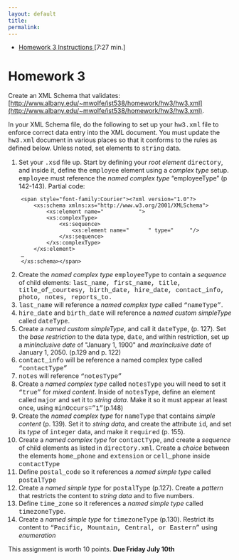 ```yaml
---
layout: default
title: 
permalink:
---
```


- [Homework 3 Instructions ](https://youtu.be/cvKim-YiMmQ) [7:27 min.]

<h1> Homework 3</h1>

Create an XML Schema that validates: [http://www.albany.edu/~mwolfe/ist538/homework/hw3/hw3.xml](http://www.albany.edu/~mwolfe/ist538/homework/hw3/hw3.xml). 

In your XML Schema file, do the following to set up your <span style="font-family:Courier">hw3.xml</span> file to enforce correct data entry into the XML document. You must update the <span style="font-family:Courier">hw3.xml</span> document in various places so that it conforms to the rules as defined below. Unless noted, set elements to <span style="font-family:Courier">string</span> data.

1. Set your <span style="font-family:Courier">.xsd</span> file up. Start by defining your *root element* <span style="font-family:Courier">directory</span>, and inside it, define the <span style="font-family:Courier">employee</span> element using a *complex type* setup. <span style="font-family:Courier">employee</span> must reference the *named complex type* “employeeType” (p 142-143). Partial code: 

```
	<span style="font-family:Courier"><?xml version="1.0"?>
		<xs:schema xmlns:xs="http://www.w3.org/2001/XMLSchema">
           	<xs:element name="           ">
			<xs:complexType>
				<xs:sequence>
					<xs:element name="      " type="     "/>
				</xs:sequence>
			</xs:complexType>
		</xs:element>
	…
	</xs:schema></span>
```

2.	Create the *named complex type* <span style="font-family:Courier">employeeType</span> to contain a *sequence* of child elements: <span style="font-family:Courier">last_name, first_name, title, title_of_courtesy, birth_date, hire_date, contact_info, photo, notes, reports_to.</span> 
3.	<span style="font-family:Courier">last_name</span> will reference a *named complex type* called <span style="font-family:Courier">“nameType”</span>.
4.	<span style="font-family:Courier">hire_date</span> and <span style="font-family:Courier">birth_date</span> will reference a *named custom simpleType* called <span style="font-family:Courier">dateType</span>.
5.	Create a *named custom simpleType*, and call it <span style="font-family:Courier">dateType</span>, (p. 127).  Set the *base restriction* to the data type, <span style="font-family:Courier">date</span>, and within restriction, set up a *minInclusive date* of "January 1, 1900" and *maxInclusive date* of January 1, 2050. (p.129 and p. 122) 
6.	<span style="font-family:Courier">contact_info</span> will be reference a named complex type called <span style="font-family:Courier">“contactType”</span>
7.	<span style="font-family:Courier">notes</span> will reference <span style="font-family:Courier">“notesType”</span> 
8.	Create a *named complex type* called <span style="font-family:Courier">notesType</span> you will need to set it <span style="font-family:Courier">“true”</span> for *mixed content*. Inside of <span style="font-family:Courier">notesType</span>,  define an element called <span style="font-family:Courier">major</span> and set it to *string data*. Make it so it must appear at least once, using  <span style="font-family:Courier">minOccurs=”1”</span>(p.148)
9.	Create the *named complex type* for <span style="font-family:Courier">nameType</span> that contains *simple content* (p. 139). Set it to *string data*, and create the attribute <span style="font-family:Courier">id</span>, and set its *type* of <span style="font-family:Courier">integer</span> data, and make it <span style="font-family:Courier">required</span> (p. 155).
10.	Create a *named complex type* for <span style="font-family:Courier">contactType</span>, and create a *sequence* of child elements as listed in <span style="font-family:Courier">directory.xml</span>. Create a *choice* between the elements <span style="font-family:Courier">home_phone</span> and <span style="font-family:Courier">extension</span> or <span style="font-family:Courier">cell_phone</span> inside  <span style="font-family:Courier">contactType</span>
11.	Define <span style="font-family:Courier">postal_code</span> so it references a *named simple type* called <span style="font-family:Courier">postalType</span>
12.	Create a *named simple type* for <span style="font-family:Courier">postalType</span> (p.127). Create a *pattern* that restricts the content to *string data* and to five numbers.
13.	Define <span style="font-family:Courier">time_zone</span> so it references a *named simple type* called <span style="font-family:Courier">timezoneType</span>. 
14.	Create a *named simple type* for <span style="font-family:Courier">timezoneType</span> (p.130). Restrict its content to <span style="font-family:Courier">“Pacific, Mountain, Central, or Eastern”</span> using *enumeration*

This assignment is worth 10 points. **Due Friday July 10th**  

